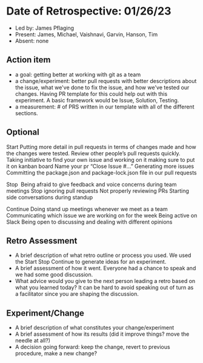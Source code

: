 # Date of Retrospective: 01/26/23

* Led by: James Pflaging
* Present: James, Michael, Vaishnavi, Garvin, Hanson, Tim
* Absent: none

## Action item

* a goal: getting better at working with git as a team
* a change/experiment: better pull requests with better descriptions about the issue, what we've done to fix the issue, and how we've tested our changes. Having PR template for this could help out with this experiment. A basic framework would be Issue, Solution, Testing.
* a measurement: # of PRS written in our template with all of the different sections.

## Optional

Start
Putting more detail in pull requests in terms of changes made and how the changes were tested.
Review other people’s pull requests quickly.
Taking initiative to find your own issue and working on it making sure to put it on kanban board
Name your pr “Close Issue #...”
Generating more issues
Committing the package.json and package-lock.json file in our pull requests

Stop 
Being afraid to give feedback and voice concerns during team meetings
Stop ignoring pull requests
Not properly reviewing PRs
Starting side conversations during standup

Continue
Doing stand up meetings whenever we meet as a team
Communicating which issue we are working on for the week
Being active on Slack
Being open to discussing and dealing with different opinions


## Retro Assessment

* A brief description of what retro outline or process you used.
We used the Start Stop Continue to generate ideas for an experiment.
* A brief assessment of how it went.
Everyone had a chance to speak and we had some good discussion.
* What advice would you give to the next person leading a retro based on what you learned today?
It can be hard to avoid speaking out of turn as a facilitator since you are shaping the discussion.

## Experiment/Change

* A brief description of what constitutes your change/experiment
* A brief assessment of how its results (did it improve things? move the needle at all?)
* A decision going forward: keep the change, revert to previous procedure, make a new change? 